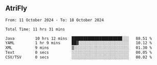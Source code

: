 ## AtriFly

<!--START_SECTION:waka-->

```txt
From: 11 October 2024 - To: 18 October 2024

Total Time: 11 hrs 31 mins

Java         10 hrs 12 mins  ██████████████████████░░░   88.51 %
YAML         1 hr 9 mins     ██▓░░░░░░░░░░░░░░░░░░░░░░   10.12 %
XML          9 mins          ▒░░░░░░░░░░░░░░░░░░░░░░░░   01.30 %
Text         0 secs          ░░░░░░░░░░░░░░░░░░░░░░░░░   00.05 %
CSV/TSV      0 secs          ░░░░░░░░░░░░░░░░░░░░░░░░░   00.02 %
```

<!--END_SECTION:waka-->

